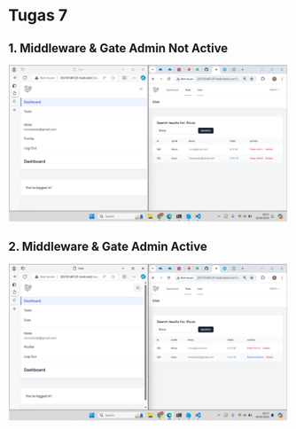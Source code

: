 # Tugas 7

## 1. Middleware & Gate Admin Not Active

![Alt text](screenshot/tugas7/Screenshot%202024-04-30%20001729.png)

## 2. Middleware & Gate Admin Active

![Alt text](screenshot/tugas7/Screenshot%202024-04-30%20001801.png)
